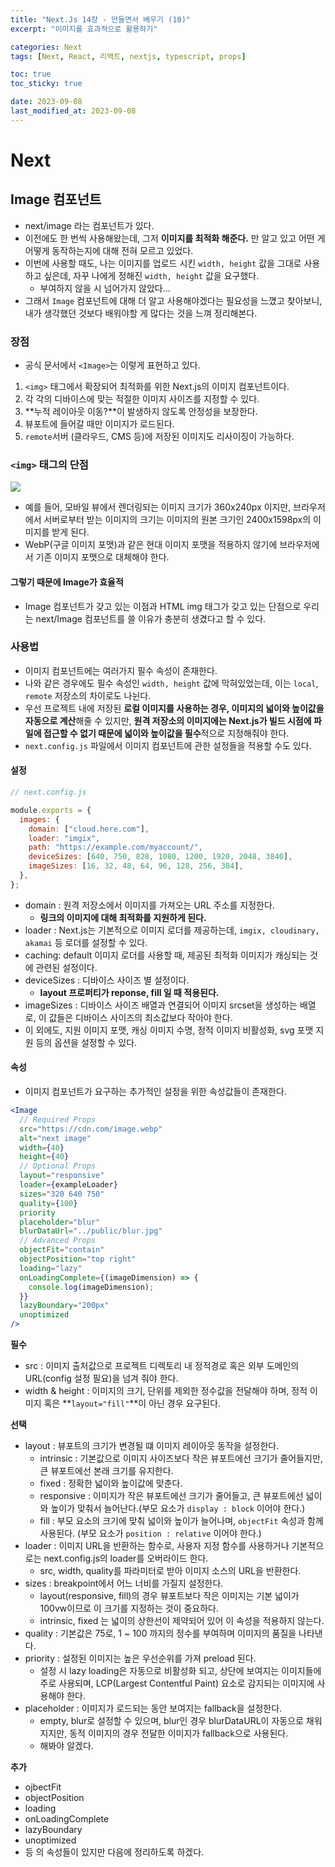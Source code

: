 ```yaml
---
title: "Next.Js 14장 - 만들면서 배우기 (10)"
excerpt: "이미지를 효과적으로 활용하기"

categories: Next
tags: [Next, React, 리액트, nextjs, typescript, props]

toc: true
toc_sticky: true

date: 2023-09-08
last_modified_at: 2023-09-08
---
```


# Next

## Image 컴포넌트

- next/image 라는 컴포넌트가 있다.
- 이전에도 한 번씩 사용해왔는데, 그저 **이미지를 최적화 해준다.** 만 알고 있고 어떤 게 어떻게 동작하는지에 대해 전혀 모르고 있었다.
- 이번에 사용할 때도, 나는 이미지를 업로드 시킨 `width, height` 값을 그대로 사용하고 싶은데, 자꾸 나에게 정해진 `width, height` 값을 요구했다.
  - 부여하지 않을 시 넘어가지 않았다...
- 그래서 `Image` 컴포넌트에 대해 더 알고 사용해야겠다는 필요성을 느꼈고 찾아보니, 내가 생각했던 것보다 배워야할 게 많다는 것을 느껴 정리해본다.

### 장점

- 공식 문서에서 `<Image>`는 이렇게 표현하고 있다.

1. `<img>` 태그에서 확장되어 최적화를 위한 Next.js의 이미지 컴포넌트이다.
2. 각 각의 디바이스에 맞는 적절한 이미지 사이즈를 지정할 수 있다.
3. **누적 레이아웃 이동?**이 발생하지 않도록 안정성을 보장한다.
4. 뷰포트에 들어갈 때만 이미지가 로드된다.
5. `remote`서버 (클라우드, CMS 등)에 저장된 이미지도 리사이징이 가능하다.

### `<img>` 태그의 단점

<img src="https://miro.medium.com/v2/resize:fit:720/0*8BnXSsqOUWfdJ26k"/>

- 예를 들어, 모바일 뷰에서 렌더링되는 이미지 크기가 360x240px 이지만, 브라우저에서 서버로부터 받는 이미지의 크기는 이미지의 원본 크기인 2400x1598px의 이미지를 받게 된다.
- WebP(구글 이미지 포맷)과 같은 현대 이미지 포맷을 적용하지 않기에 브라우저에서 기존 이미지 포맷으로 대체해야 한다.

#### 그렇기 때문에 Image가 효율적

- Image 컴포넌트가 갖고 있는 이점과 HTML img 태그가 갖고 있는 단점으로 우리는 next/Image 컴포넌트를 쓸 이유가 충분히 생겼다고 할 수 있다.

### 사용법

- 이미지 컴포넌트에는 여러가지 필수 속성이 존재한다.
- 나와 같은 경우에도 필수 속성인 `width, height` 값에 막혀있었는데, 이는 `local`, `remote` 저장소의 차이로도 나뉜다.
- 우선 프로젝트 내에 저장된 **로컬 이미지를 사용하는 경우, 이미지의 넓이와 높이값을 자동으로 계산**해줄 수 있지만, **원격 저장소의 이미지에는 Next.js가 빌드 시점에 파일에 접근할 수 없기 때문에 넓이와 높이값을 필수**적으로 지정해줘야 한다.
- `next.config.js` 파일에서 이미지 컴포넌트에 관한 설정들을 적용할 수도 있다.

#### 설정

```js
// next.config.js

module.exports = {
  images: {
    domain: ["cloud.here.com"],
    loader: "imgix",
    path: "https://example.com/myaccount/",
    deviceSizes: [640, 750, 828, 1080, 1200, 1920, 2048, 3840],
    imageSizes: [16, 32, 48, 64, 96, 128, 256, 384],
  },
};
```

- domain : 원격 저장소에서 이미지를 가져오는 URL 주소를 지정한다.
  - **링크의 이미지에 대해 최적화를 지원하게 된다.**
- loader : Next.js는 기본적으로 이미지 로더를 제공하는데, `imgix, cloudinary, akamai` 등 로더를 설정할 수 있다.
- caching: default 이미지 로더를 사용할 때, 제공된 최적화 이미지가 캐싱되는 것에 관련된 설정이다.
- deviceSizes : 디바이스 사이즈 별 설정이다.
  - **layout 프로퍼티가 reponse, fill 일 때 적용된다.**
- imageSizes : 디바이스 사이즈 배열과 연결되어 이미지 srcset을 생성하는 배열로, 이 값들은 디바이스 사이즈의 최소값보다 작아야 한다.
- 이 외에도, 지원 이미지 포맷, 캐싱 이미지 수명, 정적 이미지 비활성화, svg 포맷 지원 등의 옵션을 설정할 수 있다.

#### 속성

- 이미지 컴포넌트가 요구하는 추가적인 설정을 위한 속성값들이 존재한다.

```jsx
<Image
  // Required Props
  src="https://cdn.com/image.webp"
  alt="next image"
  width={40}
  height={40}
  // Optional Props
  layout="responsive"
  loader={exampleLoader}
  sizes="320 640 750"
  quality={100}
  priority
  placeholder="blur"
  blurDataUrl="../public/blur.jpg"
  // Advanced Props
  objectFit="contain"
  objectPosition="top right"
  loading="lazy"
  onLoadingComplete={(imageDimension) => {
    console.log(imageDimension);
  }}
  lazyBoundary="200px"
  unoptimized
/>
```

**필수**

- src : 이미지 출처값으로 프로젝트 디렉토리 내 정적경로 혹은 외부 도메인의 URL(config 설정 필요)을 넘겨 줘야 한다.
- width & height : 이미지의 크기, 단위를 제외한 정수값을 전달해야 하며, 정적 이미지 혹은 **`layout="fill"`**이 아닌 경우 요구된다.

**선택**

- layout : 뷰포트의 크기가 변경될 떄 이미지 레이아웃 동작을 설정한다.
  - intrinsic : 기본값으로 이미지 사이즈보다 작은 뷰포트에선 크기가 줄어들지만, 큰 뷰포트에선 본래 크기를 유지한다.
  - fixed : 정확한 넓이와 높이값에 맞춘다.
  - responsive : 이미지가 작은 뷰포트에선 크기가 줄어들고, 큰 뷰포트에선 넓이와 높이가 맞춰서 늘어난다.(부모 요소가 `display : block` 이어야 한다.)
  - fill : 부모 요소의 크기에 맞춰 넓이와 높이가 늘어나며, `objectFit` 속성과 함께 사용된다. (부모 요소가 `position : relative` 이어야 한다.)
- loader : 이미지 URL을 반환하는 함수로, 사용자 지정 함수를 사용하거나 기본적으로는 next.config.js의 loader를 오버라이드 한다.
  - src, width, quality를 파라미터로 받아 이미지 소스의 URL을 반환한다.
- sizes : breakpoint에서 어느 너비를 가질지 설정한다.
  - layout(responsive, fill)의 경우 뷰포트보다 작은 이미지는 기본 넓이가 100vw이므로 이 크기를 지정하는 것이 중요하다.
  - intrinsic, fixed 는 넓이의 상한선이 제약되어 있어 이 속성을 적용하지 않는다.
- quality : 기본값은 75로, 1 ~ 100 까지의 정수를 부여하며 이미지의 품질을 나타낸다.
- priority : 설정된 이미지는 높은 우선순위를 가져 preload 된다.
  - 설정 시 lazy loading은 자동으로 비활성화 되고, 상단에 보여지는 이미지들에 주로 사용되며, LCP(Largest Contentful Paint) 요소로 감지되는 이미지에 사용해야 한다.
- placeholder : 이미지가 로드되는 동안 보여지는 fallback을 설정한다.
  - empty, blur로 설정할 수 있으며, blur인 경우 blurDataURL이 자동으로 채워지지만, 동적 이미지의 경우 전달한 이미지가 fallback으로 사용된다.
  - 해봐야 알겠다.

**추가**

- ojbectFit
- objectPosition
- loading
- onLoadingComplete
- lazyBoundary
- unoptimized
- 등 의 속성들이 있지만 다음에 정리하도록 하겠다.
